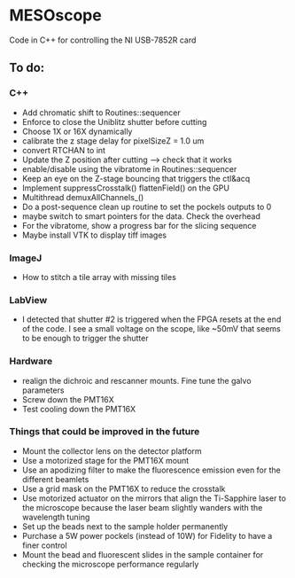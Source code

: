 # MESOscope
Code in C++ for controlling the NI USB-7852R card

## To do:
### C++
- Add chromatic shift to Routines::sequencer
- Enforce to close the Uniblitz shutter before cutting
- Choose 1X or 16X dynamically
- calibrate the z stage delay for pixelSizeZ = 1.0 um
- convert RTCHAN to int
- Update the Z position after cutting --> check that it works
- enable/disable using the vibratome in Routines::sequencer
- Keep an eye on the Z-stage bouncing that triggers the ctl&acq
- Implement suppressCrosstalk() flattenField() on the GPU
- Multithread demuxAllChannels_()
- Do a post-sequence clean up routine to set the pockels outputs to 0
- maybe switch to smart pointers for the data. Check the overhead
- For the vibratome, show a progress bar for the slicing sequence
- Maybe install VTK to display tiff images

### ImageJ
- How to stitch a tile array with missing tiles

### LabView
- I detected that shutter #2 is triggered when the FPGA resets at the end of the code. I see a small voltage on the scope, like ~50mV that seems to be enough to trigger the shutter

### Hardware
- realign the dichroic and rescanner mounts. Fine tune the galvo parameters
- Screw down the PMT16X
- Test cooling down the PMT16X


### Things that could be improved in the future
- Mount the collector lens on the detector platform
- Use a motorized stage for the PMT16X mount
- Use an apodizing filter to make the fluorescence emission even for the different beamlets
- Use a grid mask on the PMT16X to reduce the crosstalk
- Use motorized actuator on the mirrors that align the Ti-Sapphire laser to the microscope because the laser beam slightly wanders with the wavelength tuning
- Set up the beads next to the sample holder permanently
- Purchase a 5W power pockels (instead of 10W) for Fidelity to have a finer control
- Mount the bead and fluorescent slides in the sample container for checking the microscope performance regularly